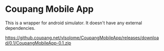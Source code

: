 # Coupang Mobile App

This is a wrapper for android simulator. It doesn't have any external dependencies.

https://github.coupang.net/vlsolome/CoupangMobileApp/releases/download/0.1/CoupangMobileApp-0.1.zip